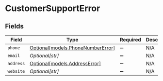 # CustomerSupportError


## Fields

| Field                                                              | Type                                                               | Required                                                           | Description                                                        |
| ------------------------------------------------------------------ | ------------------------------------------------------------------ | ------------------------------------------------------------------ | ------------------------------------------------------------------ |
| `phone`                                                            | [Optional[models.PhoneNumberError]](../models/phonenumbererror.md) | :heavy_minus_sign:                                                 | N/A                                                                |
| `email`                                                            | *Optional[str]*                                                    | :heavy_minus_sign:                                                 | N/A                                                                |
| `address`                                                          | [Optional[models.AddressError]](../models/addresserror.md)         | :heavy_minus_sign:                                                 | N/A                                                                |
| `website`                                                          | *Optional[str]*                                                    | :heavy_minus_sign:                                                 | N/A                                                                |